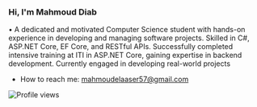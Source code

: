 ### Hi, I'm Mahmoud Diab 
• A dedicated and motivated Computer Science student with hands-on experience in developing and managing
software projects. Skilled in C#, ASP.NET Core, EF Core, and RESTful APIs. Successfully completed intensive
training at ITI in ASP.NET Core, gaining expertise in backend development. Currently engaged in developing real-world projects
    
<!--🔭 I’m currently learning ASP.NET Core-->

- How to reach me: mahmoudelaaser57@gmail.com

![Profile views](https://komarev.com/ghpvc/?username=Mahmoud-Elaaser)

<!--
- ## Contact Me

### Social Media
- [![Facebook](https://img.shields.io/badge/-Facebook-1877F2?style=flat-square&logo=facebook&logoColor=white)](https://www.facebook.com/profile.php?id=100009100578951)

### Email
- ![Gmail](https://img.shields.io/badge/-Gmail-D14836?style=flat-square&logo=gmail&logoColor=white) mahmoudelaaser57@gmail.com


Here are some ideas to get you started:
[![LinkedIn](https://img.shields.io/badge/LinkedIn-Connect-blue?style=flat&logo=linkedin)](https://www.linkedin.com/in/MahmoudDiaElaaser/)
[![Codeforces](https://img.shields.io/badge/Codeforces-Profile-blue?style=flat&logo=codeforces)](https://codeforces.com/profile/_mahmoud22719_)
[![LeetCode](https://img.shields.io/badge/LeetCode-Profile-blue?style=flat&logo=leetcode)](https://leetcode.com/Mahmoud-Diab/)
![Profile views](https://komarev.com/ghpvc/?username=Mahmoud-Elaaser)



## Skills

### Programming Languages
- ![Python](https://img.shields.io/badge/-Python-3776AB?style=flat-square&logo=python&logoColor=white)
- ![JavaScript](https://img.shields.io/badge/-JavaScript-F7DF1E?style=flat-square&logo=javascript&logoColor=black)
- ![Java](https://img.shields.io/badge/-Java-007396?style=flat-square&logo=java&logoColor=white)
- ![C++](https://img.shields.io/badge/-C++-00599C?style=flat-square&logo=c%2B%2B&logoColor=white)
- ![HTML/CSS](https://img.shields.io/badge/-HTML%2FCSS-E34F26?style=flat-square&logo=html5&logoColor=white)

### Web Development Frameworks
- ![Flask](https://img.shields.io/badge/-Flask-000000?style=flat-square&logo=flask&logoColor=white)
- ![React.js](https://img.shields.io/badge/-React.js-61DAFB?style=flat-square&logo=react&logoColor=black)
- ![Node.js](https://img.shields.io/badge/-Node.js-339933?style=flat-square&logo=node.js&logoColor=white)
- ![Spring Boot](https://img.shields.io/badge/-Spring%20Boot-6DB33F?style=flat-square&logo=spring&logoColor=white)

### Database Systems
- ![MySQL](https://img.shields.io/badge/-MySQL-4479A1?style=flat-square&logo=mysql&logoColor=white)
- ![MongoDB](https://img.shields.io/badge/-MongoDB-47A248?style=flat-square&logo=mongodb&logoColor=white)
- ![PostgreSQL](https://img.shields.io/badge/-PostgreSQL-336791?style=flat-square&logo=postgresql&logoColor=white)

### Tools & Technologies
- ![Git](https://img.shields.io/badge/-Git-F05032?style=flat-square&logo=git&logoColor=white)
- ![Docker](https://img.shields.io/badge/-Docker-2496ED?style=flat-square&logo=docker&logoColor=white)
- ![AWS](https://img.shields.io/badge/-AWS-232F3E?style=flat-square&logo=amazon-aws&logoColor=white)
- ![Linux/Unix](https://img.shields.io/badge/-Linux%2FUnix-FCC624?style=flat-square&logo=linux&logoColor=black)
- ![RESTful APIs](https://img.shields.io/badge/-RESTful%20APIs-FF5733?style=flat-square)
- ![Agile Methodologies](https://img.shields.io/badge/-Agile%20Methodologies-0093D0?style=flat-square)

-->

